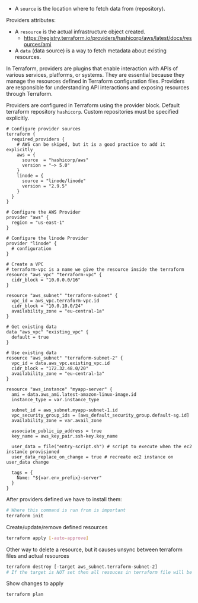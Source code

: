- A `source` is the location where to fetch data from (repository).

Providers attributes:
- A `resource` is the actual infrastructure object created.
  - https://registry.terraform.io/providers/hashicorp/aws/latest/docs/resources/ami
- A `data` (data source) is a way to fetch metadata about existing resources.

In Terraform, providers are plugins that enable interaction with APIs of various services, platforms, or systems. They are essential because they manage the resources defined in Terraform configuration files. Providers are responsible for understanding API interactions and exposing resources through Terraform.

Providers are configured in Terraform using the provider block.
Default terraform repository `hashicorp`.
Custom repositories must be specified explicitly.
```hcl
# Configure provider sources
terraform {
  required_providers {
    # AWS can be skiped, but it is a good practice to add it explicitly
    aws = {
      source  = "hashicorp/aws"
      version = "~> 5.0"
    }
    linode = {
      source = "linode/linode"
      version = "2.9.5"
    }
  }
}

# Configure the AWS Provider
provider "aws" {
  region = "us-east-1"
}

# Configure the linode Provider
provider "linode" {
  # configuration
}

# Create a VPC
# terraform-vpc is a name we give the resource inside the terraform
resource "aws_vpc" "terraform-vpc" {
  cidr_block = "10.0.0.0/16"
}

resource "aws_subnet" "terraform-subnet" {
  vpc_id = aws_vpc.terraform-vpc.id
  cidr_block = "10.0.10.0/24"
  availability_zone = "eu-central-1a"
}

# Get existing data
data "aws_vpc" "existing_vpc" {
  default = true
}

# Use existing data
resource "aws_subnet" "terraform-subnet-2" {
  vpc_id = data.aws_vpc.existing_vpc.id
  cidr_block = "172.32.48.0/20"
  availability_zone = "eu-central-1a"
}

resource "aws_instance" "myapp-server" {
  ami = data.aws_ami.latest-amazon-linux-image.id
  instance_type = var.instance_type

  subnet_id = aws_subnet.myapp-subnet-1.id
  vpc_security_group_ids = [aws_default_security_group.default-sg.id]
  availability_zone = var.avail_zone

  associate_public_ip_address = true
  key_name = aws_key_pair.ssh-key.key_name

  user_data = file("entry-script.sh") # script to execute when the ec2 instance provisioned 
  user_data_replace_on_change = true # recreate ec2 instance on user_data change

  tags = {
    Name: "${var.env_prefix}-server"
  }
}
```

After providers defined we have to install them:
```bash
# Where this command is run from is important
terraform init
```

Create/update/remove defined resources
```bash
terraform apply [-auto-approve]
```

Other way to delete a resource, but it causes unsync between terraform files and actual resources
```bash
terraform destroy [-target aws_subnet.terraform-subnet-2]
# If the target is NOT set then all resouces in terraform file will be deleted in correct order
```

Show changes to apply
```bash
terraform plan
```
